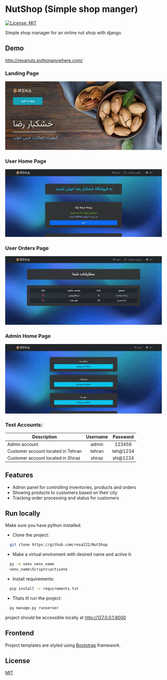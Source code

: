 
# NutShop (Simple shop manger)

[![License: MIT](https://img.shields.io/badge/License-MIT-green.svg)](https://opensource.org/licenses/MIT)

Simple shop manager for an online nut shop with django.

## Demo
http://rexanuts.pythonanywhere.com/

### Landing Page
![landing](static\demo\rexanuts-landing.png)

### User Home Page
![home](static\demo\rexanuts-home.png)

### User Orders Page
![orders](static\demo\rexanuts-orders.png)

### Admin Home Page
![Landing](static\demo\rexanuts-admin.png)


### Test Accounts:
| Description                        | Username | Password |
|------------------------------------|:--------:|:--------:|
| Admin account                      |  admin   |  123456  |
| Customer account located in Tehran |  tehran  | teh@1234 |
| Customer account located in Shiraz |  shiraz  | shi@1234 |

## Features

- Admin panel for controlling inventories, products and orders
- Showing products to customers based on their city
- Tracking order processing and status for customers



## Run locally

Make sure you have python installed.

-  Clone the project:

```bash
  git clone https://github.com/rexa222/NutShop
```

- Make a virtual enviroment with desired name and active it:

```bash
  py -m venv venv_name
  venv_name\Scripts\activate
```
- Install requirements:
```bash
  pip install -r requirements.txt
```
- Thats it! run the project:
```bash
  py manage.py runserver
```
project should be accessible locally at http://127.0.0.1:8000
## Frontend

Project templates are styled using [Bootstrap](https://getbootstrap.com/) framework.


## License

[MIT](https://choosealicense.com/licenses/mit/)

